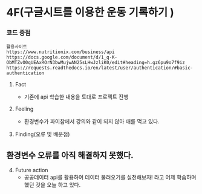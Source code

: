 # 4F(구글시트를 이용한 운동 기록하기 )
### 코드 중점
```
활용사이트
https://www.nutritionix.com/business/api
https://docs.google.com/document/d/1_q-K-ObMTZvO0qUEAxROrN3bwMujwAN25sLHwJzliK0/edit#heading=h.gz6pu9o7f9iz
https://requests.readthedocs.io/en/latest/user/authentication/#basic-authentication
```  

 1) Fact
    - 기존에 api 학습한 내용을 토대로 프로젝트 진행

2) Feeling
    - 환경변수가 파이참에서 강의와 같이 되지 않아 애를 먹고 있다.


3) Finding(오류 및 배운점)
## 환경변수 오류를 아직 해결하지 못했다.

4) Future action
    - 공공데이터 api를 활용하여 데이터 불러오기를 실천해보자! 라고 어제 학습하며 했던 것을 오늘 하고 있다.


